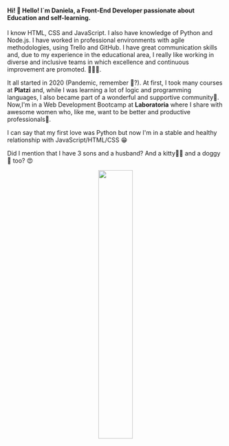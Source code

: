 

#### Hi! 👋 Hello! I´m Daniela, a Front-End Developer passionate about Education and self-learning. 

I know HTML, CSS and JavaScript. I also have knowledge of Python and Node.js. 
I have worked in professional environments with agile methodologies, using Trello and GitHub. 
I have great communication skills and, due to my experience in the educational area, I really like working in diverse and inclusive teams in which excellence and continuous improvement are promoted. 👩🏻‍💻.
 
 It all started in 2020 (Pandemic, remember 😬?). At first, I took many courses at **Platzi** and, while I was learning a lot of logic and programming languages, I also became part of a wonderful and supportive community💚. 
 Now,I'm in a Web Development Bootcamp at **Laboratoria** where I share with awesome women who, like me, want to be better and productive professionals💛.
 
 I can say that my first love was Python but now I'm in a stable and healthy relationship with JavaScript/HTML/CSS 😁
 
 Did I mention that I have 3 sons and a husband? And a kitty🐱‍👤 and a doggy🐶 too? 😍



<p align="center">
<img src= "https://user-images.githubusercontent.com/72564646/138130223-357f828d-caf0-4ab8-b966-803125289dcc.png" width = "40%">
</p>









